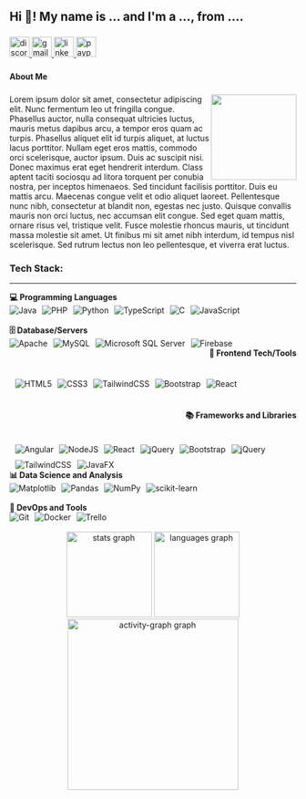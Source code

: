 <h2 align="left">Hi 👋! My name is ... and I'm a ..., from ....</h2>

###

<div align="left">
  <a href="yoenuts" target="_blank">
    <img src="https://img.shields.io/static/v1?message=Discord&logo=discord&label=&color=7289DA&logoColor=white&labelColor=&style=for-the-badge" height="35" alt="discord logo"  />
  </a>
  <a href="erleinureta@gmail.com" target="_blank">
    <img src="https://img.shields.io/static/v1?message=Gmail&logo=gmail&label=&color=D14836&logoColor=white&labelColor=&style=for-the-badge" height="35" alt="gmail logo"  />
  </a>
  <a href="https://www.linkedin.com/in/erleinureta/" target="_blank">
    <img src="https://img.shields.io/static/v1?message=LinkedIn&logo=linkedin&label=&color=0077B5&logoColor=white&labelColor=&style=for-the-badge" height="35" alt="linkedin logo"  />
  </a>
  <a href="https://www.paypal.com/paypalme/choweelin" target="_blank">
    <img src="https://img.shields.io/static/v1?message=PayPal&logo=paypal&label=&color=00457C&logoColor=white&labelColor=&style=for-the-badge" height="35" alt="paypal logo"  />
  </a>
</div>

###

<h4 align="left">About Me</h4>

###

<img align="right" height="150" src="https://media0.giphy.com/media/v1.Y2lkPTc5MGI3NjExMXA2dmtrbzBodTN5dXc0bjNlaXlxdXJ2cXVtY3BmOGlmMXpiNWk2cyZlcD12MV9pbnRlcm5hbF9naWZfYnlfaWQmY3Q9Zw/jnWMCLBfJb7CK4D8iY/giphy.webp"  />

###

<p align="left">
Lorem ipsum dolor sit amet, consectetur adipiscing elit. Nunc fermentum leo ut fringilla congue. Phasellus auctor, nulla consequat ultricies luctus, mauris metus dapibus arcu, a tempor eros quam ac turpis. Phasellus aliquet elit id turpis aliquet, at luctus lacus porttitor. Nullam eget eros mattis, commodo orci scelerisque, auctor ipsum. Duis ac suscipit nisi. Donec maximus erat eget hendrerit interdum. Class aptent taciti sociosqu ad litora torquent per conubia nostra, per inceptos himenaeos. Sed tincidunt facilisis porttitor. Duis eu mattis arcu. Maecenas congue velit et odio aliquet laoreet. Pellentesque nunc nibh, consectetur at blandit non, egestas nec justo. Quisque convallis mauris non orci luctus, nec accumsan elit congue. Sed eget quam mattis, ornare risus vel, tristique velit. Fusce molestie rhoncus mauris, ut tincidunt massa molestie sit amet. Ut finibus mi sit amet nibh interdum, id tempus nisl scelerisque. Sed rutrum lectus non leo pellentesque, et viverra erat luctus.</p>

###

### Tech Stack:
<hr>

<div align="left">
  <div>
    <strong>💻 Programming Languages</strong><br>
    <div style="display: flex; flex-wrap: wrap; gap: 10px;">
      <img src="https://img.shields.io/badge/java-%23ED8B00.svg?style=flat&logo=openjdk&logoColor=white" alt="Java"/>
      <img src="https://img.shields.io/badge/php-%23777BB4.svg?style=flat&logo=php&logoColor=white" alt="PHP"/>
      <img src="https://img.shields.io/badge/python-3670A0?style=flat&logo=python&logoColor=ffdd54" alt="Python"/>
      <img src="https://img.shields.io/badge/typescript-%23007ACC.svg?style=flat&logo=typescript&logoColor=white" alt="TypeScript"/>
      <img src="https://img.shields.io/badge/c-%2300599C.svg?style=flat&logo=c&logoColor=white" alt="C"/>
      <img src="https://img.shields.io/badge/javascript-%23323330.svg?style=flat&logo=javascript&logoColor=%23F7DF1E" alt="JavaScript"/>
    </div><br>
    <strong>🗄️ Database/Servers</strong><br>
    <div style="display: flex; flex-wrap: wrap; gap: 10px;">
      <img src="https://img.shields.io/badge/apache-%23D42029.svg?style=flat&logo=apache&logoColor=white" alt="Apache"/>
      <img src="https://img.shields.io/badge/mysql-4479A1.svg?style=flat&logo=mysql&logoColor=white" alt="MySQL"/>
      <img src="https://img.shields.io/badge/Microsoft%20SQL%20Server-CC2927?style=flat&logo=microsoft%20sql%20server&logoColor=white" alt="Microsoft SQL Server"/>
      <img src="https://img.shields.io/badge/firebase-%23039BE5.svg?style=flat&logo=firebase" alt="Firebase"/>
    </div>
  </div>

</div>

<div align="right">
  <div style="flex: 1; padding-left: 10px; display: flex; flex-direction: column; gap: 10px;">
    <strong>🎨 Frontend Tech/Tools</strong><br>
    <div style="display: flex; flex-wrap: wrap; gap: 10px;">
      <img src="https://img.shields.io/badge/html5-%23E34F26.svg?style=flat&logo=html5&logoColor=white" alt="HTML5"/>
      <img src="https://img.shields.io/badge/css3-%231572B6.svg?style=flat&logo=css3&logoColor=white" alt="CSS3"/>
      <img src="https://img.shields.io/badge/tailwindcss-%2338B2AC.svg?style=flat&logo=tailwind-css&logoColor=white" alt="TailwindCSS"/>
      <img src="https://img.shields.io/badge/bootstrap-%238511FA.svg?style=flat&logo=bootstrap&logoColor=white" alt="Bootstrap"/>
      <img src="https://img.shields.io/badge/react-%2320232a.svg?style=flat&logo=react&logoColor=%2361DAFB" alt="React"/>
    </div><br>
    <strong>📚 Frameworks and Libraries</strong><br>
    <div style="display: flex; flex-wrap: wrap; gap: 10px;">
      <img src="https://img.shields.io/badge/angular-%23DD0031.svg?style=flat&logo=angular&logoColor=white" alt="Angular"/>
      <img src="https://img.shields.io/badge/node.js-6DA55F?style=flat&logo=node.js&logoColor=white" alt="NodeJS"/>
      <img src="https://img.shields.io/badge/react-%2320232a.svg?style=flat&logo=react&logoColor=%2361DAFB" alt="React"/>
      <img src="https://img.shields.io/badge/jquery-%230769AD.svg?style=flat&logo=jquery&logoColor=white" alt="jQuery"/>
      <img src="https://img.shields.io/badge/bootstrap-%238511FA.svg?style=flat&logo=bootstrap&logoColor=white" alt="Bootstrap"/>
      <img src="https://img.shields.io/badge/jquery-%230769AD.svg?style=flat&logo=jquery&logoColor=white" alt="jQuery"/>
      <img src="https://img.shields.io/badge/tailwindcss-%2338B2AC.svg?style=flat&logo=tailwind-css&logoColor=white" alt="TailwindCSS"/>
      <img src="https://img.shields.io/badge/javafx-%23FF0000.svg?style=flat&logo=javafx&logoColor=white" alt="JavaFX"/>
    </div>
  </div>
  
</div>

<div align="left">
  <div>
    <strong>📊 Data Science and Analysis</strong><br>
    <div style="display: flex; flex-wrap: wrap; gap: 10px;">
      <img src="https://img.shields.io/badge/Matplotlib-%23ffffff.svg?style=flat&logo=Matplotlib&logoColor=black" alt="Matplotlib"/>
      <img src="https://img.shields.io/badge/pandas-%23150458.svg?style=flat&logo=pandas&logoColor=white" alt="Pandas"/>
      <img src="https://img.shields.io/badge/numpy-%23013243.svg?style=flat&logo=numpy&logoColor=white" alt="NumPy"/>
      <img src="https://img.shields.io/badge/scikit--learn-%23F7931E.svg?style=flat&logo=scikit-learn&logoColor=white" alt="scikit-learn"/>
    </div><br>
    <strong>🚀 DevOps and Tools</strong><br>
    <div style="display: flex; flex-wrap: wrap; gap: 10px;">
      <img src="https://img.shields.io/badge/git-%23F05033.svg?style=flat&logo=git&logoColor=white" alt="Git"/>
      <img src="https://img.shields.io/badge/docker-%230db7ed.svg?style=flat&logo=docker&logoColor=white" alt="Docker"/>
      <img src="https://img.shields.io/badge/Trello-%23026AA7.svg?style=flat&logo=Trello&logoColor=white" alt="Trello"/>
    </div>
  </div>

</div>

<br clear="both">

<div align="center">
  <img src="https://github-readme-stats.vercel.app/api?username=peachpanic&hide_title=false&hide_rank=false&show_icons=true&include_all_commits=true&count_private=true&disable_animations=false&theme=shades-of-purple&locale=en&hide_border=true&order=1" height="150" alt="stats graph"  />
  <img src="https://github-readme-stats.vercel.app/api/top-langs?username=peachpanic&locale=en&hide_title=false&layout=compact&card_width=320&langs_count=5&theme=shades-of-purple&hide_border=true&order=2" height="150" alt="languages graph"  />
  <img src="https://github-readme-activity-graph.vercel.app/graph?username=peachpanic&radius=16&theme=modern-lilac&area=true&order=5&hide_border=true&hide_title=true" height="300" alt="activity-graph graph"  />
</div>

###
